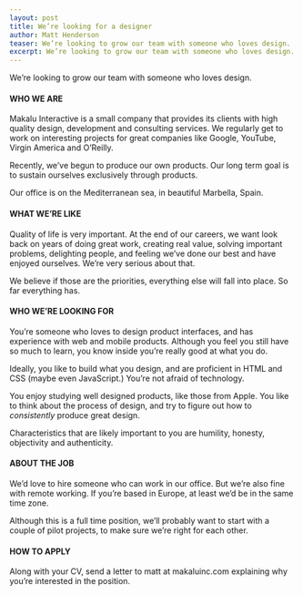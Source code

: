 ```yaml
---
layout: post
title: We’re looking for a designer
author: Matt Henderson
teaser: We’re looking to grow our team with someone who loves design.
excerpt: We’re looking to grow our team with someone who loves design.
---
```


We’re looking to grow our team with someone who loves design.

#### WHO WE ARE

Makalu Interactive is a small company that provides its clients with high quality design, development and consulting services. We regularly get to work on interesting projects for great companies like Google, YouTube, Virgin America and O’Reilly.

Recently, we’ve begun to produce our own products. Our long term goal is to sustain ourselves exclusively through products.

Our office is on the Mediterranean sea, in beautiful Marbella, Spain.

#### WHAT WE’RE LIKE

Quality of life is very important. At the end of our careers, we want look back on years of doing great work, creating real value, solving important problems, delighting people, and feeling we’ve done our best and have enjoyed ourselves. We’re very serious about that.

We believe if those are the priorities, everything else will fall into place. So far everything has.

#### WHO WE’RE LOOKING FOR

You’re someone who loves to design product interfaces, and has experience with web and mobile products. Although you feel you still have so much to learn, you know inside you’re really good at what you do.

Ideally, you like to build what you design, and are proficient in HTML and CSS (maybe even JavaScript.) You’re not afraid of technology.

You enjoy studying well designed products, like those from Apple. You like to think about the process of design, and try to figure out how to *consistently* produce great design.

Characteristics that are likely important to you are humility, honesty, objectivity and authenticity.

#### ABOUT THE JOB

We’d love to hire someone who can work in our office. But we’re also fine with remote working. If you’re based in Europe, at least we’d be in the same time zone.

Although this is a full time position, we’ll probably want to start with a couple of pilot projects, to make sure we’re right for each other.

#### HOW TO APPLY

Along with your CV, send a letter to matt at makaluinc.com explaining why you’re interested in the position.
